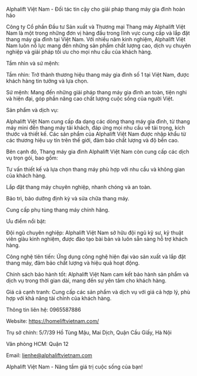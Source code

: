  Alphalift Việt Nam - Đối tác tin cậy cho giải pháp thang máy gia đình hoàn hảo
 
Công ty Cổ phần Đầu tư Sản xuất và Thương mại Thang máy Alphalift Việt Nam là một trong những đơn vị hàng đầu trong lĩnh vực cung cấp và lắp đặt thang máy gia đình tại Việt Nam. Với nhiều năm kinh nghiệm, Alphalift Việt Nam luôn nỗ lực mang đến những sản phẩm chất lượng cao, dịch vụ chuyên nghiệp và giải pháp tối ưu cho mọi nhu cầu của khách hàng.

Tầm nhìn và sứ mệnh:

Tầm nhìn: Trở thành thương hiệu thang máy gia đình số 1 tại Việt Nam, được khách hàng tin tưởng và lựa chọn.

Sứ mệnh: Mang đến những giải pháp thang máy gia đình an toàn, tiện nghi và hiện đại, góp phần nâng cao chất lượng cuộc sống của người Việt.

Sản phẩm và dịch vụ:

Alphalift Việt Nam cung cấp đa dạng các dòng thang máy gia đình, từ thang máy mini đến thang máy tải khách, đáp ứng mọi nhu cầu về tải trọng, kích thước và thiết kế. Các sản phẩm của Alphalift Việt Nam được nhập khẩu từ các thương hiệu uy tín trên thế giới, đảm bảo chất lượng và độ bền cao.

Bên cạnh đó, Thang máy gia đình Alphalift Việt Nam còn cung cấp các dịch vụ trọn gói, bao gồm:

Tư vấn thiết kế và lựa chọn thang máy phù hợp với nhu cầu và không gian của khách hàng.

Lắp đặt thang máy chuyên nghiệp, nhanh chóng và an toàn.

Bảo trì, bảo dưỡng định kỳ và sửa chữa thang máy.

Cung cấp phụ tùng thang máy chính hãng.

Ưu điểm nổi bật:

Đội ngũ chuyên nghiệp: Alphalift Việt Nam sở hữu đội ngũ kỹ sư, kỹ thuật viên giàu kinh nghiệm, được đào tạo bài bản và luôn sẵn sàng hỗ trợ khách hàng.

Công nghệ tiên tiến: Ứng dụng công nghệ hiện đại vào sản xuất và lắp đặt thang máy, đảm bảo chất lượng và hiệu quả hoạt động.

Chính sách bảo hành tốt: Alphalift Việt Nam cam kết bảo hành sản phẩm và dịch vụ trong thời gian dài, mang đến sự yên tâm cho khách hàng.

Giá cả cạnh tranh: Cung cấp các sản phẩm và dịch vụ với giá cả hợp lý, phù hợp với khả năng tài chính của khách hàng.

Thông tin liên hệ: 0965587886

Website: https://homeliftvietnam.com/

Trụ sở chính: 5/7/39 Hồ Tùng Mậu, Mai Dịch, Quận Cầu Giấy, Hà Nội

Văn phòng HCM: Quận 12

Email: lienhe@alphaliftvietnam.com

Alphalift Việt Nam - Nâng tầm giá trị cuộc sống của bạn!

